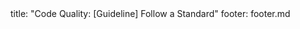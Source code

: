 <frontmatter>
title: "Code Quality: [Guideline] Follow a Standard"
footer: footer.md
</frontmatter>

<include src="navbar.md" boilerplate />

<include src="container-inPage-asFlat.md" boilerplate />